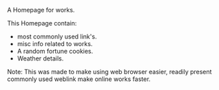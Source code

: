 A Homepage for works. 

This Homepage contain:
 - most commonly used link's.
 - misc info related to works.
 - A random fortune cookies.
 - Weather details.

Note:
 This was made to make using web browser easier, readily present commonly used weblink make online works faster.

